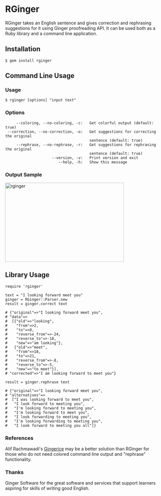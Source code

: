 # RGinger

RGinger takes an English sentence and gives correction and rephrasing suggestions for it using Ginger proofreading API. It can be used both as a Ruby library and a command line application.

## Installation

    $ gem install rginger

## Command Line Usage

### Usage

    $ rginger [options] "input text"
     

### Options

         --coloring, --no-coloring, -c:   Get colorful output (default: true)
     --correction, --no-correction, -o:   Get suggestions for correcting the original
                                          sentence (default: true)
         --rephrase, --no-rephrase, -r:   Get suggestions for rephrasing the original
                                          sentence (default: true)
                         --version, -v:   Print version and exit
                            --help, -h:   Show this message

### Output Sample

<a href="http://www.flickr.com/photos/yo_hasebe/11097279325/" title="rginger by yo_hasebe, on Flickr"><img src="http://farm4.staticflickr.com/3673/11097279325_a382163d57_o.jpg" width="383" height="255" alt="rginger"></a>

## Library Usage 

    require 'rginger'

    text = "I looking forward meet you"
    ginger = RGinger::Parser.new
    result = ginger.correct text

    # {"original"=>"I looking forward meet you",
    # "data"=>
    #  [{"old"=>"looking",
    #    "from"=>2,
    #    "to"=>8,
    #    "reverse_from"=>-24,
    #    "reverse_to"=>-18,
    #    "new"=>"am looking"},
    #   {"old"=>"meet",
    #    "from"=>18,
    #    "to"=>21,
    #    "reverse_from"=>-8,
    #    "reverse_to"=>-5,
    #    "new"=>"to meet"}],
    # "corrected"=>"I am looking forward to meet you"}
    
    result = ginger.rephrase text
    
    # {"original"=>"I looking forward meet you", 
    # "alternatives"=>
    #  ["I was looking forward to meet you", 
    #   "I look forward to meeting you", 
    #   "I'm looking forward to meeting you", 
    #   "I'm looking forward to meet you", 
    #   "I look forwarding to meeting you", 
    #   "I'm looking forwarding to meeting you", 
    #   "I look forward to meeting you all"]} 

### References

Alif Rachmawadi's [Gingerice](https://github.com/subosito/gingerice) may be a better solution than RGinger for those who do not need colored command line output and "rephrase" functionality.

### Thanks

Ginger Software for the great software and services that support learners aspiring for skills of writing good English.
